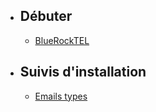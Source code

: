 - ## Débuter
    - [BlueRockTEL](/docs/{{version}}/bluerocktel)
- ## Suivis d'installation
    - [Emails types](/docs/{{version}}/emailTemplates)
